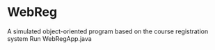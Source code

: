# WebReg
A simulated object-oriented program based on the course registration system
Run WebRegApp.java 
